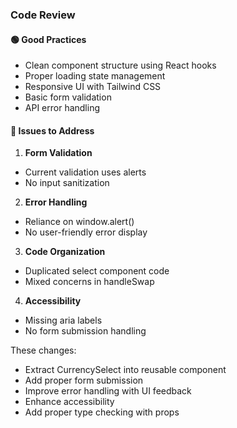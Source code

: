 ### Code Review

#### 🟢 Good Practices
- Clean component structure using React hooks
- Proper loading state management
- Responsive UI with Tailwind CSS
- Basic form validation
- API error handling

#### 🔴 Issues to Address
1. **Form Validation**
- Current validation uses alerts
- No input sanitization

2. **Error Handling**
- Reliance on window.alert()
- No user-friendly error display

3. **Code Organization**
- Duplicated select component code
- Mixed concerns in handleSwap

4. **Accessibility**
- Missing aria labels
- No form submission handling

These changes:
- Extract CurrencySelect into reusable component
- Add proper form submission
- Improve error handling with UI feedback
- Enhance accessibility
- Add proper type checking with props
